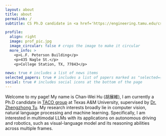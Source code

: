 ```yaml
---
layout: about
title: about
permalink: /
subtitle: CS Ph.D candidate in <a href='https://engineering.tamu.edu/cse/index.html'>Texas A&M University</a>

profile:
  align: right
  image: prof_pic.jpg
  image_circular: false # crops the image to make it circular
  more_info: >
    <p>L.F. Peterson Building</p>
    <p>435 Nagle St.</p>
    <p>College Station, TX, 77843</p>

news: true # includes a list of news items
selected_papers: true # includes a list of papers marked as "selected={true}"
social: true # includes social icons at the bottom of the page
---
```


Welcome to my page! My name is Chan-Wei Hu (胡展維), I am currently a Ph.D candidate in [TACO group](https://taco-group.github.io/) at Texas A&M University, supervised by [Dr. Zhengzhong Tu](https://vztu.github.io/). My research interests broadly lie in computer vision, natural language processing and machine learning. Specifically, I am interested in multimodal LLMs with its applications on autonomous driving and robotics, such as visual-language model and its reasoning abilities across multiple frames.
